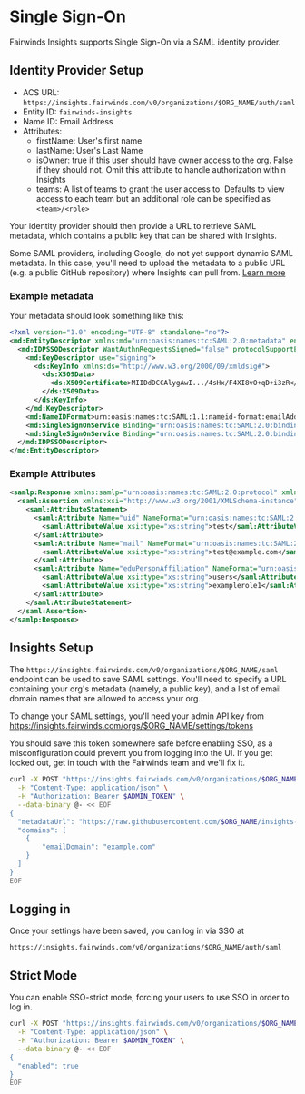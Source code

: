 # Single Sign-On

Fairwinds Insights supports Single Sign-On via a SAML identity provider.

## Identity Provider Setup

* ACS URL: `https://insights.fairwinds.com/v0/organizations/$ORG_NAME/auth/saml`
* Entity ID: `fairwinds-insights`
* Name ID: Email Address
* Attributes:
  * firstName: User's first name
  * lastName: User's Last Name
  * isOwner: true if this user should have owner access to the org. False if they should not. Omit this attribute to handle authorization within Insights
  * teams: A list of teams to grant the user access to. Defaults to view access to each team but an additional role can be specified as `<team>/<role>`

Your identity provider should then provide a URL to retrieve SAML metadata,
which contains a public key that can be shared with Insights.

Some SAML providers, including Google, do not yet support dynamic SAML metadata.
In this case, you'll need to upload the metadata to a public
URL (e.g. a public GitHub repository) where Insights can pull from.
[Learn more](https://en.wikipedia.org/wiki/SAML_metadata#Metadata-driven_interoperability)

### Example metadata
Your metadata should look something like this:
```xml
<?xml version="1.0" encoding="UTF-8" standalone="no"?>
<md:EntityDescriptor xmlns:md="urn:oasis:names:tc:SAML:2.0:metadata" entityID="https://accounts.google.com/o/saml2?idpid=C0420sfkv" validUntil="2024-03-10T21:16:30.000Z">
  <md:IDPSSODescriptor WantAuthnRequestsSigned="false" protocolSupportEnumeration="urn:oasis:names:tc:SAML:2.0:protocol">
    <md:KeyDescriptor use="signing">
      <ds:KeyInfo xmlns:ds="http://www.w3.org/2000/09/xmldsig#">
        <ds:X509Data>
          <ds:X509Certificate>MIIDdDCCAlygAwI.../4sHx/F4XI8vO+qD+i3zR</ds:X509Certificate>
        </ds:X509Data>
      </ds:KeyInfo>
    </md:KeyDescriptor>
    <md:NameIDFormat>urn:oasis:names:tc:SAML:1.1:nameid-format:emailAddress</md:NameIDFormat>
    <md:SingleSignOnService Binding="urn:oasis:names:tc:SAML:2.0:bindings:HTTP-Redirect" Location="https://accounts.google.com/o/saml2/idp?idpid=C0420sfkv"/>
    <md:SingleSignOnService Binding="urn:oasis:names:tc:SAML:2.0:bindings:HTTP-POST" Location="https://accounts.google.com/o/saml2/idp?idpid=C0420sfkv"/>
  </md:IDPSSODescriptor>
</md:EntityDescriptor>
```

### Example Attributes
```xml
<samlp:Response xmlns:samlp="urn:oasis:names:tc:SAML:2.0:protocol" xmlns:saml="urn:oasis:names:tc:SAML:2.0:assertion" ID="_8e8dc5f69a98cc4c1ff3427e5ce34606fd672f91e6" Version="2.0" IssueInstant="2014-07-17T01:01:48Z" Destination="http://sp.example.com/demo1/index.php?acs" InResponseTo="ONELOGIN_4fee3b046395c4e751011e97f8900b5273d56685">
  <saml:Assertion xmlns:xsi="http://www.w3.org/2001/XMLSchema-instance" xmlns:xs="http://www.w3.org/2001/XMLSchema" ID="_d71a3a8e9fcc45c9e9d248ef7049393fc8f04e5f75" Version="2.0" IssueInstant="2014-07-17T01:01:48Z">
    <saml:AttributeStatement>
      <saml:Attribute Name="uid" NameFormat="urn:oasis:names:tc:SAML:2.0:attrname-format:basic">
        <saml:AttributeValue xsi:type="xs:string">test</saml:AttributeValue>
      </saml:Attribute>
      <saml:Attribute Name="mail" NameFormat="urn:oasis:names:tc:SAML:2.0:attrname-format:basic">
        <saml:AttributeValue xsi:type="xs:string">test@example.com</saml:AttributeValue>
      </saml:Attribute>
      <saml:Attribute Name="eduPersonAffiliation" NameFormat="urn:oasis:names:tc:SAML:2.0:attrname-format:basic">
        <saml:AttributeValue xsi:type="xs:string">users</saml:AttributeValue>
        <saml:AttributeValue xsi:type="xs:string">examplerole1</saml:AttributeValue>
      </saml:Attribute>
    </saml:AttributeStatement>
  </saml:Assertion>
</samlp:Response>
```

## Insights Setup

The `https://insights.fairwinds.com/v0/organizations/$ORG_NAME/saml` endpoint can be used to save SAML settings.
You'll need to specify a URL containing your org's metadata (namely, a public key),
and a list of email domain names that are allowed to access your org.

To change your SAML settings, you'll need your admin API key from
https://insights.fairwinds.com/orgs/$ORG_NAME/settings/tokens

You should save this token somewhere safe before enabling SSO, as a misconfiguration could prevent you
from logging into the UI. If you get locked out, get in touch with the Fairwinds team and we'll fix it.

```bash
curl -X POST "https://insights.fairwinds.com/v0/organizations/$ORG_NAME/saml" \
  -H "Content-Type: application/json" \
  -H "Authorization: Bearer $ADMIN_TOKEN" \
  --data-binary @- << EOF
{
  "metadataUrl": "https://raw.githubusercontent.com/$ORG_NAME/insights-configuration/main/metadata.xml",
  "domains": [
    {
        "emailDomain": "example.com"
    }
  ]
}
EOF
```

## Logging in
Once your settings have been saved, you can log in via SSO at

`https://insights.fairwinds.com/v0/organizations/$ORG_NAME/auth/saml`

## Strict Mode
You can enable SSO-strict mode, forcing your users to use SSO in order to log in.

```bash
curl -X POST "https://insights.fairwinds.com/v0/organizations/$ORG_NAME/sso-strict" \
  -H "Content-Type: application/json" \
  -H "Authorization: Bearer $ADMIN_TOKEN" \
  --data-binary @- << EOF
{
  "enabled": true
}
EOF
```
